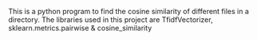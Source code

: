 

 This is a python program to find the cosine similarity of different files in a  directory. 
 The libraries used in this project are TfidfVectorizer, sklearn.metrics.pairwise & cosine_similarity
